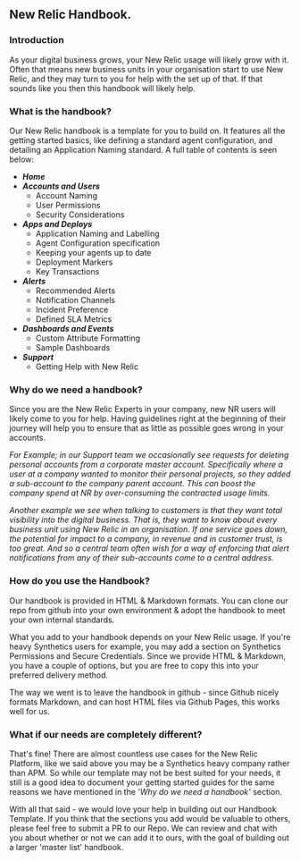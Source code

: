 ## New Relic Handbook.

### Introduction

As your digital business grows, your New Relic usage will likely grow with it. Often that means new business units in your organisation start to use New Relic, and they may turn to you for help with the set up of that. If that sounds like you then this handbook will likely help.

### What is the handbook?

Our New Relic handbook is a template for you to build on. It features all the getting started basics, like defining a standard agent configuration, and detailing an Application Naming standard. A full table of contents is seen below: 

* _**Home**_
* _**Accounts and Users**_
  * Account Naming
  * User Permissions
  * Security Considerations
* _**Apps and Deploys**_
  * Application Naming and Labelling
  * Agent Configuration specification
  * Keeping your agents up to date
  * Deployment Markers
  * Key Transactions
* _**Alerts**_
  * Recommended Alerts
  * Notification Channels
  * Incident Preference
  * Defined SLA Metrics
* _**Dashboards and Events**_
  * Custom Attribute Formatting
  * Sample Dashboards
* _**Support**_
  * Getting Help with New Relic
  

### Why do we need a handbook?
Since you are the New Relic Experts in your company, new NR users will likely come to you for help. Having guidelines right at the beginning of their journey will help you to ensure that as little as possible goes wrong in your accounts. 

_For Example; in our Support team we occasionally see requests for deleting personal accounts from a corporate master account. Specifically where a user at a company wanted to monitor their personal projects, so they added a sub-account to the company parent account. This can boost the company spend at NR by over-consuming the contracted usage limits._

_Another example we see when talking to customers is that they want total visibility into the digital business. That is, they want to know about every business unit using New Relic in an organisation. If one service goes down, the potential for impact to a company, in revenue and in customer trust, is too great. And so a central team often wish for a way of enforcing that alert notifications from any of their sub-accounts come to a central address._

### How do you use the Handbook?

Our handbook is provided in HTML & Markdown formats. You can clone our repo from github into your own environment & adopt the handbook to meet your own internal standards. 

What you add to your handbook depends on your New Relic usage. If you're heavy Synthetics users for example, you may add a section on Synthetics Permissions and Secure Credentials. 
Since we provide HTML & Markdown, you have a couple of options, but you are free to copy this into your preferred delivery method. 

The way we went is to leave the handbook in github - since Github nicely formats Markdown, and can host HTML files via Github Pages, this works well for us.

### What if our needs are completely different?

That's fine! There are almost countless use cases for the New Relic Platform, like we said above you may be a Synthetics heavy company rather than APM. So while our template may not be best suited for your needs, it still is a good idea to document your getting started guides for the same reasons we have mentioned in the _'Why do we need a handbook'_ section.

With all that said - we would love your help in building out our Handbook Template. If you think that the sections you add would be valuable to others, please feel free to submit a PR to our Repo. We can review and chat with you about whether or not we can add it to ours, with the goal of building out a larger 'master list' handbook. 